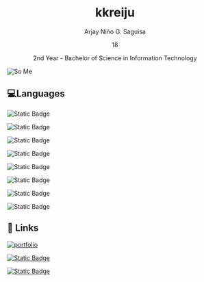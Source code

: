 
<h1 align="center">kkreiju</h1>

<p align="center">Arjay Niño G. Saguisa</p>

<p align="center">18</p>

<p align="center">2nd Year - Bachelor of Science in Information Technology</p>

![So Me](https://media.discordapp.net/attachments/1011202432119881780/1173217032163045437/4c737f1aac50f66db86767392f1607d4.jpg?ex=65632681&is=6550b181&hm=04a0505152e73bfa3e20a48322e2a0a990690c35a124482ea493e1324c8367d4&=&width=714&height=564)

## 💻Languages

![Static Badge](https://img.shields.io/badge/C-004482?style=for-the-badge&logo=c&logoColor=649ad2&labelColor=white)

![Static Badge](https://img.shields.io/badge/C%2B%2B-004482?style=for-the-badge&logo=c%2B%2B&logoColor=649ad2&labelColor=white)

![Static Badge](https://img.shields.io/badge/C%23-9b4f97?style=for-the-badge&logo=c%20sharp&logoColor=9b4f97&labelColor=white)

![Static Badge](https://img.shields.io/badge/HTML-e44d26?style=for-the-badge&logo=html5&logoColor=e44d26&labelColor=white)

![Static Badge](https://img.shields.io/badge/Java-ec2025?style=for-the-badge&logo=coffeescript&logoColor=ec2025&labelColor=white&color=ec2025)


![Static Badge](https://img.shields.io/badge/Javascript-f0db4f?style=for-the-badge&logo=javascript&logoColor=f0db4f&labelColor=white&color=f0db4f)

![Static Badge](https://img.shields.io/badge/PHP-777bb3?style=for-the-badge&logo=php&logoColor=777bb3&labelColor=white&color=777bb3)

![Static Badge](https://img.shields.io/badge/Python-4786b9?style=for-the-badge&logo=python&labelColor=white&color=4786b9)


## 🔗 Links
[![portfolio](https://img.shields.io/badge/my_portfolio-000?style=for-the-badge&logo=ko-fi&logoColor=white)](https://kkreiju.github.io)

[![Static Badge](https://img.shields.io/badge/Facebook-1877f2?style=for-the-badge&logo=facebook&logoColor=white&color=1877f2)](https://facebook.com/kkreijuu)

[![Static Badge](https://img.shields.io/badge/Instagram-f92171?style=for-the-badge&logo=instagram&logoColor=white&color=f92171)](https://instagram.com/arjaysaguisa305)


